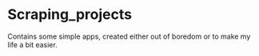 # Scraping_projects

Contains some simple apps, created either out of boredom or to make my life a bit easier.
